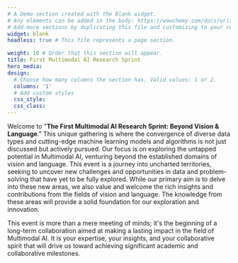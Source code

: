 ```yaml
---
# A Demo section created with the Blank widget.
# Any elements can be added in the body: https://wowchemy.com/docs/writing-markdown-latex/
# Add more sections by duplicating this file and customizing to your requirements.
widget: blank
headless: true # This file represents a page section.

weight: 10 # Order that this section will appear.
title: First Multimodal AI Research Sprint
hero_media: 
design:
  # Choose how many columns the section has. Valid values: 1 or 2.
  columns: '1'
  # Add custom styles
  css_style:
  css_class:
---
```

Welcome to "**The First Multimodal AI Research Sprint: Beyond Vision & Language**." This unique gathering is where the convergence of diverse data types and cutting-edge machine learning models and algorithms is not just discussed but actively pursued. Our focus is on exploring the untapped potential in Multimodal AI, venturing beyond the established domains of vision and language. This event is a journey into uncharted territories, seeking to uncover new challenges and opportunities in data and problem-solving that have yet to be fully explored. While our primary aim is to delve into these new areas, we also value and welcome the rich insights and contributions from the fields of vision and language. The knowledge from these areas will provide a solid foundation for our exploration and innovation.

This event is more than a mere meeting of minds; it's the beginning of a long-term collaboration aimed at making a lasting impact in the field of Multimodal AI. It is your expertise, your insights, and your collaborative spirit that will drive us toward achieving significant academic and collaborative milestones.
